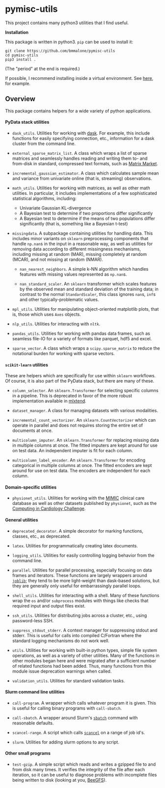 # pymisc-utils
This project contains many python3 utilities that I find useful.

**Installation**

This package is written in python3. `pip` can be used to install it:

```
git clone https://github.com/bmmalone/pymisc-utils
cd pymisc-utils
pip3 install .
```

(The "period" at the end is required.)

If possible, I recommend installing inside a virtual environment. See 
[here](http://www.simononsoftware.com/virtualenv-tutorial-part-2/>), for example.

## Overview

This package contains helpers for a wide variety of python applications.

#### PyData stack utilities

* `dask_utils`. Utilities for working with [dask](https://dask.pydata.org/en/latest/).
    For example, this include functions for easily specifying connection, etc.,
    information for a dask cluster from the command line.
    
* `external_sparse_matrix_list`. A class which wraps a list of sparse matrices
    and seamlessly handles reading and writing them to- and from-disk in
    standard, compressed text formats, such as [Matrix Market](http://math.nist.gov/MatrixMarket/formats.html).

* `incremental_gaussian_estimator`. A class which calculates sample mean and
    variance from univariate online (that is, streaming) observations.

* `math_utils`. Utilities for working with matrices, as well as other
    math utilities. In particular, it includes implementations of a few
    sophisticated statistical algorithms, including:
    
    * Univariate Gaussian KL-divergence
    * A Bayesian test to determine if two proportions differ significantly
    * A Bayesian test to determine if the means of two populations differ
        significantly (that is, something like a Bayesian t-test)
        
* `missingdata`. A subpackage containing utilities for handling data. This
    includes minor variants on `sklearn` preprocessing components that handle
    `np.nan`s in the input in a reasonable way, as well as utilities for 
    removing data according to different
    missingness mechanisms, including missing at random (MAR), missing
    completely at random (MCAR), and not missing at random (NMAR).
    
    * `nan_nearest_neighbors`. A simple k-NN algorithm which handles features with
        missing values represented as `np.nan`s.
    
    * `nan_standard_scaler`. An `sklearn` transformer which scales features by the
        observed mean and standard deviation of the training data; in contrast to
        the normal `StandardScaler`, this class ignores `nan`s, `inf`s and other
        typically-problematic values.

* `mpl_utils`. Utilities for manipulating object-oriented matplotlib plots, that
    is, those which uses `Axes` objects.
    
* `nlp_utils`. Utilities for interacting with `nltk`.
    
* `pandas_utils`. Utilities for working with pandas data frames, such as
    seamless file-IO for a variety of formats like parquet, hdf5 and excel.
    
* `sparse_vector`. A class which wraps a `scipy.sparse_matrix` to reduce the
    notational burden for working with sparse vectors.
    
#### `scikit-learn` utilities

These are helpers which are specifically for use within `sklearn` workflows.
Of course, it is also part of the PyData stack, but there are many of these.

* `column_selector`. An `sklearn.Transformer` for selecting specific columns
    in a pipeline. This is deprecated in favor of the more robust implementation
    available in [mlxtend](https://rasbt.github.io/mlxtend/user_guide/feature_selection/ColumnSelector/).

* `dataset_manager`. A class for managing datasets with various modalities.

* `incremental_count_vectorizer`. An `sklearn.CountVectorizer` which can operate
    in parallel and does not requires storing the entire set of documents at
    once.
    
* `multicolumn_imputer`. An `sklearn.Transformer` for replacing missing data
    in multiple columns at once. The fitted imputers are kept around for use
    on test data. An independent imputer is fit for each column.
    
* `multicolumn_label_encoder`. An `sklearn.Transformer` for encoding categorical
    in multiple columns at once. The fitted encoders are kept around for use
    on test data. The encoders are independent for each column.
    
#### Domain-specific utilities

* `physionet_utils`. Utilities for working with the [MIMIC](https://mimic.physionet.org/)
    clinical care database as well as other datasets published by `physionet`,
    such as the [Computing in Cardiology Challenge](https://www.physionet.org/challenge/2012/).

#### General utilities
* `deprecated_decorator`. A simple decorator for marking functions, classes,
    etc., as deprecated.

* `latex`. Utilities for programmatically creating latex documents.

* `logging_utils`. Utilities for easily controlling logging behavior from the
    command line.
    
* `parallel`. Utilities for parallel processing, especially focusing on data
    frames and iterators. These functions are largely wrappers around
    [`joblib`](https://pythonhosted.org/joblib/); they tend to be more
    light-weight than dask-based solutions, but they are generally only useful
    for embarrassingly parallel loops.
    
* `shell_utils`. Utilities for interacting with a shell. Many of these functions
    wrap the `os` and/or `subprocess` modules with things like checks that
    required input and output files exist.
    
* `ssh_utils`. Utilities for distributing jobs across a cluster, etc., using
    password-less SSH.
    
* `suppress_stdout_stderr`. A context manager for suppressing stdout and stderr.
    This is useful for calls into compiled C/Fortran where the standard logging
    mechanisms do not work well.

* `utils`. Utilities for working with built-in python types, simple file system
    operations, as well as a variety of other utilities. Many of the functions
    in other modules began here and were migrated after a sufficient number of
    related functions had been added. Thus, many functions from this module
    issue deprecation warnings when called.

* `validation_utils`. Utilities for standard validation tasks.
    
#### Slurm command line utilities

* `call-program`. A wrapper which calls whatever program it is given. This is
    useful for calling binary programs with `call-sbatch`.

* `call-sbatch`. A wrapper around Slurm's [`sbatch`](https://slurm.schedmd.com/sbatch.html)
    command with reasonable defaults.
    
* `scancel-range`. A script which calls [`scancel`](https://slurm.schedmd.com/scancel.html)
    on a range of job id's.
    
* `slurm`. Utilities for adding slurm options to any script.


#### Other small programs
    
* `test-gzip`. A simple script which reads and writes a gzipped file to and from
    disk many times. It verifies the integrity of the file after each iteration,
    so it can be useful to diagnose problems with incomplete files being
    written to disk (looking at you, [BeeGFS](https://www.beegfs.io/content/)).
